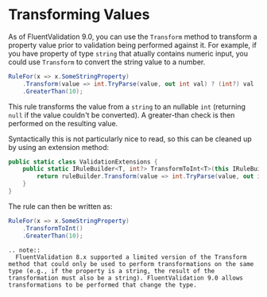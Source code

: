 # Transforming Values

As of FluentValidation 9.0, you can use the `Transform` method to transform a property value prior to validation being performed against it. For example, if you have property of type `string` that atually contains numeric input, you could use `Transform` to convert the string value to a number. 


```csharp
RuleFor(x => x.SomeStringProperty)
    .Transform(value => int.TryParse(value, out int val) ? (int?) val : null)
    .GreaterThan(10);
```

This rule transforms the value from a `string` to an nullable `int` (returning `null` if the value couldn't be converted). A greater-than check is then performed on the resulting value. 

Syntactically this is not particularly nice to read, so this can be cleaned up by using an extension method:

```csharp
public static class ValidationExtensions {
	public static IRuleBuilder<T, int?> TransformToInt<T>(this IRuleBuilderInitial<T, string> ruleBuilder) {
		return ruleBuilder.Transform(value => int.TryParse(value, out int val) ? (int?) val : null);
	} 
}
```

The rule can then be written as:

```csharp
RuleFor(x => x.SomeStringProperty)
    .TransformToInt()
    .GreaterThan(10);
```


```eval_rst
.. note::
  FluentValidation 8.x supported a limited version of the Transform method that could only be used to perform transformations on the same type (e.g., if the property is a string, the result of the transformation must also be a string). FluentValidation 9.0 allows transformations to be performed that change the type.
```
